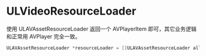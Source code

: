 # ULVideoResourceLoader

使用 ULAVAssetResourceLoader 返回一个 AVPlayerItem 即可，其它业务逻辑和正常用 AVPlayer 完全一致。

```Objective-C 
ULAVAssetResourceLoader *resourceLoader = [[ULAVAssetResourceLoader alloc]init];    AVPlayerItem *playerItem = [resourceLoader playerItemWithURL:self.videoUrl];
```
